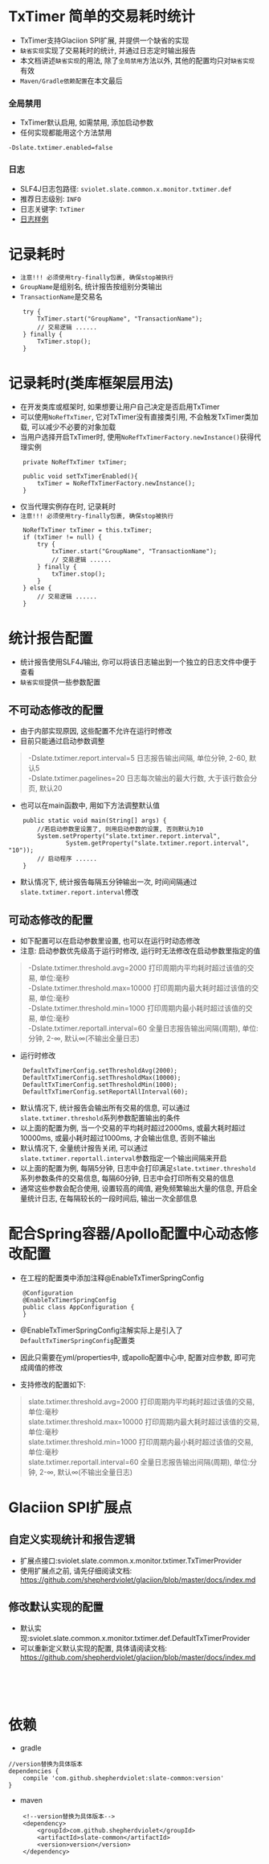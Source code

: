 # TxTimer 简单的交易耗时统计

* TxTimer支持Glaciion SPI扩展, 并提供一个缺省的实现
* `缺省实现`实现了交易耗时的统计, 并通过日志定时输出报告
* 本文档讲述`缺省实现`的用法, 除了`全局禁用`方法以外, 其他的配置均只对`缺省实现`有效
* `Maven/Gradle依赖配置`在本文最后

### 全局禁用

* TxTimer默认启用, 如需禁用, 添加启动参数
* 任何实现都能用这个方法禁用

```text
-Dslate.txtimer.enabled=false
```

### 日志

* SLF4J日志包路径: `sviolet.slate.common.x.monitor.txtimer.def`
* 推荐日志级别: `INFO`
* 日志关键字: `TxTimer`
* [日志样例](https://github.com/shepherdviolet/slate/blob/master/docs/txtimer/log-sample.md)

# 记录耗时

* `注意!!! 必须使用try-finally包裹, 确保stop被执行`
* `GroupName`是组别名, 统计报告按组别分类输出
* `TransactionName`是交易名

```text
    try {
        TxTimer.start("GroupName", "TransactionName");
        // 交易逻辑 ......
    } finally {
        TxTimer.stop();
    }
```

# 记录耗时(类库框架层用法)

* 在开发类库或框架时, 如果想要让用户自己决定是否启用TxTimer
* 可以使用`NoRefTxTimer`, 它对TxTimer没有直接类引用, 不会触发TxTimer类加载, 可以减少不必要的对象加载
* 当用户选择开启TxTimer时, 使用`NoRefTxTimerFactory.newInstance()`获得代理实例

```text
    private NoRefTxTimer txTimer;
    
    public void setTxTimerEnabled(){
        txTimer = NoRefTxTimerFactory.newInstance();
    }
```

* 仅当代理实例存在时, 记录耗时
* `注意!!! 必须使用try-finally包裹, 确保stop被执行`

```text
    NoRefTxTimer txTimer = this.txTimer;
    if (txTimer != null) {
        try {
            txTimer.start("GroupName", "TransactionName");
            // 交易逻辑 ......
        } finally {
            txTimer.stop();
        }
    } else {
        // 交易逻辑 ......
    }
```

# 统计报告配置

* 统计报告使用SLF4J输出, 你可以将该日志输出到一个独立的日志文件中便于查看
* `缺省实现`提供一些参数配置

## 不可动态修改的配置

* 由于内部实现原因, 这些配置不允许在运行时修改
* 目前只能通过启动参数调整

> -Dslate.txtimer.report.interval=5 日志报告输出间隔, 单位分钟, 2-60, 默认5 <br>
> -Dslate.txtimer.pagelines=20 日志每次输出的最大行数, 大于该行数会分页, 默认20 <br>

* 也可以在main函数中, 用如下方法调整默认值

```text
    public static void main(String[] args) {
        //若启动参数里设置了, 则用启动参数的设置, 否则默认为10
        System.setProperty("slate.txtimer.report.interval", 
                System.getProperty("slate.txtimer.report.interval", "10"));
        // 启动程序 ......
    }
```

* 默认情况下, 统计报告每隔五分钟输出一次, 时间间隔通过`slate.txtimer.report.interval`修改

## 可动态修改的配置

* 如下配置可以在启动参数里设置, 也可以在运行时动态修改
* 注意: 启动参数优先级高于运行时修改, 运行时无法修改在启动参数里指定的值

> -Dslate.txtimer.threshold.avg=2000 打印周期内平均耗时超过该值的交易, 单位:毫秒<br>
> -Dslate.txtimer.threshold.max=10000 打印周期内最大耗时超过该值的交易, 单位:毫秒<br>
> -Dslate.txtimer.threshold.min=1000 打印周期内最小耗时超过该值的交易, 单位:毫秒<br>
> -Dslate.txtimer.reportall.interval=60 全量日志报告输出间隔(周期), 单位:分钟, 2-∞, 默认∞(不输出全量日志)<br>

* 运行时修改

```text
    DefaultTxTimerConfig.setThresholdAvg(2000);
    DefaultTxTimerConfig.setThresholdMax(10000);
    DefaultTxTimerConfig.setThresholdMin(1000);
    DefaultTxTimerConfig.setReportAllInterval(60);
```

* 默认情况下, 统计报告会输出所有交易的信息, 可以通过`slate.txtimer.threshold`系列参数配置输出的条件
* 以上面的配置为例, 当一个交易的平均耗时超过2000ms, 或最大耗时超过10000ms, 或最小耗时超过1000ms, 才会输出信息, 否则不输出
* 默认情况下, 全量统计报告关闭, 可以通过`slate.txtimer.reportall.interval`参数指定一个输出间隔来开启
* 以上面的配置为例, 每隔5分钟, 日志中会打印满足`slate.txtimer.threshold`系列参数条件的交易信息, 每隔60分钟, 日志中会打印所有交易的信息
* 通常这些参数会配合使用, 设置较高的阈值, 避免频繁输出大量的信息, 开启全量统计日志, 在每隔较长的一段时间后, 输出一次全部信息

# 配合Spring容器/Apollo配置中心动态修改配置

* 在工程的配置类中添加注释@EnableTxTimerSpringConfig

```text
    @Configuration
    @EnableTxTimerSpringConfig
    public class AppConfiguration {
    }
```

* @EnableTxTimerSpringConfig注解实际上是引入了`DefaultTxTimerSpringConfig`配置类
* 因此只需要在yml/properties中, 或apollo配置中心中, 配置对应参数, 即可完成阈值的修改

* 支持修改的配置如下:

> slate.txtimer.threshold.avg=2000 打印周期内平均耗时超过该值的交易, 单位:毫秒<br>
> slate.txtimer.threshold.max=10000 打印周期内最大耗时超过该值的交易, 单位:毫秒<br>
> slate.txtimer.threshold.min=1000 打印周期内最小耗时超过该值的交易, 单位:毫秒<br>
> slate.txtimer.reportall.interval=60 全量日志报告输出间隔(周期), 单位:分钟, 2-∞, 默认∞(不输出全量日志)<br>

# Glaciion SPI扩展点

## 自定义实现统计和报告逻辑

* 扩展点接口:sviolet.slate.common.x.monitor.txtimer.TxTimerProvider
* 使用扩展点之前, 请先仔细阅读文档: https://github.com/shepherdviolet/glaciion/blob/master/docs/index.md

## 修改默认实现的配置

* 默认实现:sviolet.slate.common.x.monitor.txtimer.def.DefaultTxTimerProvider
* 可以重新定义默认实现的配置, 具体请阅读文档: https://github.com/shepherdviolet/glaciion/blob/master/docs/index.md

<br>
<br>
<br>

# 依赖

* gradle

```text
//version替换为具体版本
dependencies {
    compile 'com.github.shepherdviolet:slate-common:version'
}
```

* maven

```maven
    <!--version替换为具体版本-->
    <dependency>
        <groupId>com.github.shepherdviolet</groupId>
        <artifactId>slate-common</artifactId>
        <version>version</version>
    </dependency>
```
